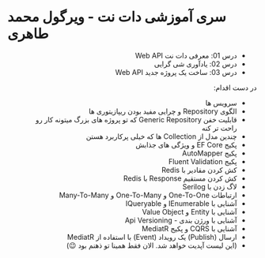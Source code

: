 


# سری آموزشی دات نت - ویرگول محمد طاهری

<div dir="rtl" align="right">

- درس 01: معرفی دات نت Web API
- درس 02: یادآوری شی گرایی
- درس 03: ساخت یک پروژه جدید Web API

</div>

<div dir="rtl" align="right">

در دست اقدام:

- سرویس ها
- الگوی Repository و چرایی مفید بودن ریپازیتوری ها
- قابلیت خفن Generic Repository که تو پروژه های بزرگ میتونه کار رو راحت تر کنه
- چندین مدل از Collection ها که خیلی پرکاربرد هستن
- پکیج EF Core و ویژگی های جذابش
- پکیج AutoMapper
- پکیج Fluent Validation
- کش کردن مقادیر با Redis
- کش کردن مستقیم Response با Redis
- لاگ زدن با Serilog
- ارتباطات One-To-One و One-To-Many و Many-To-Many
- آشنایی با IEnumerable و IQueryable
- آشنایی با Entity و Value Object
- آشنایی با ورژن بندی - Api Versioning
- آشنایی با CQRS و پکیج MediatR
- ارسال (Publish) یک رویداد (Event) با استفاده از MediatR
- (این لیست آپدیت خواهد شد. الان فقط همینا تو ذهنم بود 😉)

</div>
